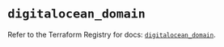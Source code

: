 # `digitalocean_domain`

Refer to the Terraform Registry for docs: [`digitalocean_domain`](https://registry.terraform.io/providers/digitalocean/digitalocean/2.68.0/docs/resources/domain).
